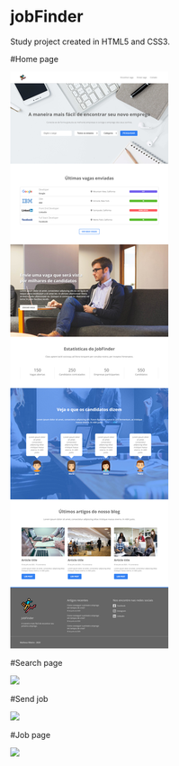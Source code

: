 # jobFinder

Study project created in HTML5 and CSS3.

#Home page

![](https://github.com/developerMRibeiro/jobFinder/blob/master/assets/screenshot.png)


#Search page

![](https://github.com/ribeiro-matheus/jobFinder/blob/master/assets/search.png)

#Send job 

![](https://github.com/ribeiro-matheus/jobFinder/blob/master/assets/submit.png)

#Job page 

![](https://github.com/ribeiro-matheus/jobFinder/blob/master/assets/jobpage.png)
